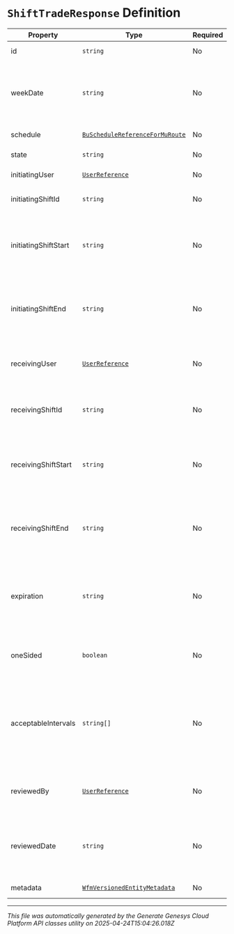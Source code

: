 # `ShiftTradeResponse` Definition

| Property | Type | Required | Description |
|----------|------|----------|-------------|
| id | `string` | No | The ID of this shift trade |
| weekDate | `string` | No | The start week date of the initiating shift in yyyy-MM-dd format. Dates are represented as an ISO-8601 string. For example: yyyy-MM-dd |
| schedule | [`BuScheduleReferenceForMuRoute`](buschedulereferenceformuroute-definition.md) | No | A reference to the associated schedule |
| state | `string` | No | The state of this shift trade |
| initiatingUser | [`UserReference`](userreference-definition.md) | No | The user who initiated this trade |
| initiatingShiftId | `string` | No | The ID of the shift offered for trade by the initiating user |
| initiatingShiftStart | `string` | No | The start date/time of the shift being offered for trade. Date time is represented as an ISO-8601 string. For example: yyyy-MM-ddTHH:mm:ss[.mmm]Z |
| initiatingShiftEnd | `string` | No | The end date/time of the shift being offered for trade. Date time is represented as an ISO-8601 string. For example: yyyy-MM-ddTHH:mm:ss[.mmm]Z |
| receivingUser | [`UserReference`](userreference-definition.md) | No | The user matching the trade, or if the state is not 'Matched', the user to whom the trade request was sent |
| receivingShiftId | `string` | No | The ID of the shift being exchanged for the initiating shift, null if the receiving user is picking up a shift |
| receivingShiftStart | `string` | No | The start date/time of the receiving shift. Date time is represented as an ISO-8601 string. For example: yyyy-MM-ddTHH:mm:ss[.mmm]Z |
| receivingShiftEnd | `string` | No | The end date/time of the receiving shift. Date time is represented as an ISO-8601 string. For example: yyyy-MM-ddTHH:mm:ss[.mmm]Z |
| expiration | `string` | No | When this shift trade offer will expire if not matched or approved. Date time is represented as an ISO-8601 string. For example: yyyy-MM-ddTHH:mm:ss[.mmm]Z |
| oneSided | `boolean` | No | Whether this is a one-sided shift trade (e.g. the initiating user is not asking for a shift in return) |
| acceptableIntervals | `string[]` | No | Time frames when the initiating user is willing to accept trades. Empty means giving up the shift. Intervals are represented as an ISO-8601 string. For example: YYYY-MM-DDThh:mm:ss/YYYY-MM-DDThh:mm:ss |
| reviewedBy | [`UserReference`](userreference-definition.md) | No | The user who reviewed this shift trade. The id may be 'System' if it was an automated process |
| reviewedDate | `string` | No | The timestamp when this shift trade was reviewed. Date time is represented as an ISO-8601 string. For example: yyyy-MM-ddTHH:mm:ss[.mmm]Z |
| metadata | [`WfmVersionedEntityMetadata`](wfmversionedentitymetadata-definition.md) | No | Version data for this trade |

---

*This file was automatically generated by the Generate Genesys Cloud Platform API classes utility on 2025-04-24T15:04:26.018Z*